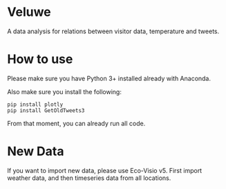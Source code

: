 # Veluwe
A data analysis for relations between visitor data, temperature and tweets.

# How to use
Please make sure you have Python 3+ installed already with Anaconda. 

Also make sure you install the following:
```
pip install plotly
pip install GetOldTweets3
```
From that moment, you can already run all code.

# New Data
If you want to import new data, please use Eco-Visio v5.
First import weather data, and then timeseries data from all locations.
